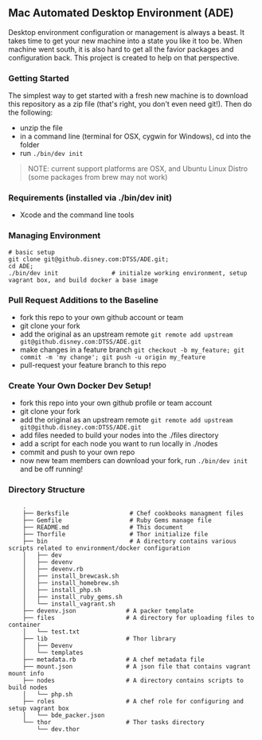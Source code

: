 ## Mac Automated Desktop Environment (ADE)

Desktop environment configuration or management is always a beast.  It takes time to get your new machine into a state you like it too be.  When machine went south, it is also hard to get all the favior packages and configuration back.  This project is created to help on that perspective.


### Getting Started

The simplest way to get started with a fresh new machine is to download this repository as a zip file (that's right, you don't even need git!). Then do the following:

- unzip the file
- in a command line (terminal for OSX, cygwin for Windows), cd into the folder
- run `./bin/dev init`

> NOTE: current support platforms are OSX, and Ubuntu Linux Distro (some packages from brew may not work)

### Requirements (installed via ./bin/dev init)

* Xcode and the command line tools

### Managing Environment

```
# basic setup
git clone git@github.disney.com:DTSS/ADE.git;
cd ADE;
./bin/dev init               # initialze working environment, setup vagrant box, and build docker a base image

```

### Pull Request Additions to the Baseline

- fork this repo to your own github account or team
- git clone your fork
- add the original as an upstream remote `git remote add upstream git@github.disney.com:DTSS/ADE.git`
- make changes in a feature branch `git checkout -b my_feature; git commit -m 'my change'; git push -u origin my_feature`
- pull-request your feature branch to this repo


### Create Your Own Docker Dev Setup!

- fork this repo into your own github profile or team account
- git clone your fork
- add the original as an upstream remote `git remote add upstream git@github.disney.com:DTSS/ADE.git`
- add files needed to build your nodes into the ./files directory
- add a script for each node you want to run locally in ./nodes
- commit and push to your own repo
- now new team members can download your fork, run `./bin/dev init` and be off running!


### Directory Structure

```
    .
    ├── Berksfile                 # Chef cookbooks managment files
    ├── Gemfile                   # Ruby Gems manage file
    ├── README.md                 # This document
    ├── Thorfile                  # Thor initialize file
    ├── bin                       # A directory contains various scripts related to environment/docker configuration
    │   ├── dev
    │   ├── devenv
    │   ├── devenv.rb
    │   ├── install_brewcask.sh
    │   ├── install_homebrew.sh
    │   ├── install_php.sh
    │   ├── install_ruby_gems.sh
    │   └── install_vagrant.sh
    ├── devenv.json              # A packer template
    ├── files                    # A directory for uploading files to container
    │   └── test.txt
    ├── lib                      # Thor library
    │   ├── Devenv
    │   └── templates
    ├── metadata.rb              # A chef metadata file
    ├── mount.json               # A json file that contains vagrant mount info
    ├── nodes                    # A directory contains scripts to build nodes
    │   └── php.sh
    ├── roles                    # A chef role for configuring and setup vagrant box
    │   └── bde_packer.json
    └── thor                     # Thor tasks directory
        └── dev.thor
```
